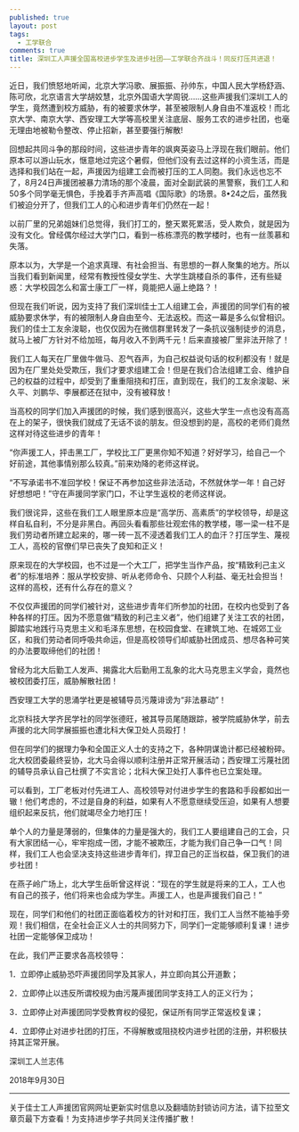 ```yaml
---
published: true
layout: post
tags:
  - 工学联合
comments: true
title: 深圳工人声援全国高校进步学生及进步社团——工学联合齐战斗！同反打压共进退！
---
```


近日，我们愤怒地听闻，北京大学冯歌、展振振、孙帅东，中国人民大学杨舒涵、陈可欣，北京语言大学胡姣慧，北京外国语大学周锐……这些声援我们深圳工人的学生，竟然遭到校方威胁，有的被要求休学，甚至被限制人身自由不准返校！而北京大学、南京大学、西安理工大学等高校里关注底层、服务工农的进步社团，也毫无理由地被勒令整改、停止招新，甚至要强行解散!

回想起共同斗争的那段时间，这些进步青年的飒爽英姿马上浮现在我们眼前。他们原本可以游山玩水，惬意地过完这个暑假，但他们没有去过这样的小资生活，而是选择和我们站在一起，声援因为组建工会而被打压的工人同胞。我们永远也忘不了，8月24日声援团被暴力清场的那个凌晨，面对全副武装的黑警察，我们工人和50多个同学毫无惧色，手挽着手齐声高唱《国际歌》的场景。8•24之后，虽然我们被迫分开了，但我们工人的心和进步青年们仍然在一起！


以前厂里的兄弟姐妹们总觉得，我们打工的，整天累死累活，受人欺负，就是因为没有文化。曾经偶尔经过大学门口，看到一栋栋漂亮的教学楼时，也有一丝羡慕和失落。

原本以为，大学是一个追求真理、有社会担当、有思想的一群人聚集的地方。所以当我们看到新闻里，经常有教授性侵女学生、大学生跳楼自杀的事件，还有些疑惑：大学校园怎么和富士康工厂一样，竟能把人逼上绝路？！

但现在我们听说，因为支持了我们深圳佳士工人组建工会，声援团的同学们有的被威胁要求休学，有的被限制人身自由至今、无法返校。而这一幕是多么似曾相识。我们的佳士工友余浚聪，也仅仅因为在微信群里转发了一条抗议强制徒步的消息，就马上被厂方针对不给加班，每月收入不到两千元！后来直接被厂里非法开除了！

我们工人每天在厂里做牛做马、忍气吞声，为自己权益说句话的权利都没有！就是因为在厂里处处受欺压，我们才要求组建工会！但是在我们合法组建工会、维护自己的权益的过程中，却受到了重重阻挠和打压，直到现在，我们的工友余浚聪、米久平、刘鹏华、李展都还在狱中，没有被释放！

当高校的同学们加入声援团的时候，我们感到很高兴，这些大学生一点也没有高高在上的架子，很快我们就成了无话不谈的朋友。但没想到的是，高校的老师们竟然这样对待这些进步的青年！

“你声援工人，抨击黑工厂，学校比工厂更黑你知不知道？好好学习，给自己一个好前途，其他事情别那么较真。”前来劝降的老师这样说。

“不写承诺书不准回学校！保证不再参加这些非法活动，不然就休学一年！自己好好想想吧！”守在声援同学家门口，不让学生返校的老师这样说。

我们很诧异，这些在我们工人眼里原本应是“高学历、高素质”的学校领导，却是这样自私自利，不分是非黑白。再回头看看那些壮观宏伟的教学楼，哪一梁一柱不是我们劳动者所建立起来的，哪一砖一瓦不浸透着我们工人的血汗？打压学生、蔑视工人，高校的官僚们早已丧失了良知和正义！

原来现在的大学校园，也不过是一个大工厂，把学生当作产品，按“精致利己主义者”的标准培养：服从学校安排、听从老师命令、只顾个人利益、毫无社会担当！这样的高校，还有什么存在的意义？


不仅仅声援团的同学们被针对，这些进步青年们所参加的社团，在校内也受到了各种各样的打压。因为不愿意做“精致的利己主义者”，他们组建了关注工农的社团，脚踏实地践行马克思主义和毛泽东思想，在校园食堂、在建筑工地、在城郊工业区，和我们劳动者同呼吸共命运，但是高校领导们却威胁社团成员、想尽各种可笑的办法要取缔他们的社团！

曾经为北大后勤工人发声、揭露北大后勤用工乱象的北大马克思主义学会，竟然也被校团委打压，威胁解散社团！

西安理工大学的思涌学社更是被辅导员污蔑诽谤为“非法暴动”！

北京科技大学齐民学社的同学张德旺，被其导员尾随跟踪，被学院威胁休学，前去声援的北大同学展振振也遭北科大保卫处人员殴打！

但在同学们的据理力争和全国正义人士的支持之下，各种阴谋诡计都已经被粉碎。北大校团委最终妥协，北大马会得以顺利注册并正常开展活动；西安理工污蔑社团的辅导员承认自己杜撰了不实言论；北科大保卫处打人事件也已立案处理。

可以看到，工厂老板对付先进工人、高校领导对付进步学生的套路和手段都如出一辙！他们考虑的，不过是自身的利益，如果有人不愿意继续受压迫，如果有人想要组织起来反抗，他们就竭尽全力地打压！

单个人的力量是薄弱的，但集体的力量是强大的，我们工人要组建自己的工会，只有大家团结一心，牢牢抱成一团，才能不被欺压，才能为我们自己争一口气！同样，我们工人也会坚决支持这些进步青年们，捍卫自己的正当权益，保卫我们的进步社团！

在燕子岭广场上，北大学生岳昕曾这样说：“现在的学生就是将来的工人，工人也有自己的孩子，他们将来也会成为学生。声援工人，也是声援我们自己！”

现在，同学们和他们的社团正面临着校方的针对和打压，我们工人当然不能袖手旁观！我们相信，在全社会正义人士的共同努力下，同学们一定能够顺利复课！进步社团一定能够保卫成功！


在此，我们严正要求各高校领导：

1．立即停止威胁恐吓声援团同学及其家人，并立即向其公开道歉；

2．立即停止以违反所谓校规为由污蔑声援团同学支持工人的正义行为；

3．立即停止对声援团同学受教育权的侵犯，保证所有同学正常返校复课；

4．立即停止对进步社团的打压，不得解散或阻挠校内进步社团的注册，并积极扶持其正常开展。


深圳工人兰志伟

2018年9月30日



---
关于佳士工人声援团官网网址更新实时信息以及翻墙防封锁访问方法，请下拉至文章页最下方查看！为支持进步学子共同关注传播扩散！
